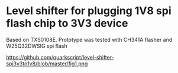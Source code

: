 # Level shifter for plugging 1V8 spi flash chip to 3V3 device
Based on TXS0108E.
Prototype was tested with CH341A flasher and W25Q32DWSIG spi flash

https://github.com/quarkscript/level-shifter-spi3v3to1v8/blob/master/fig1.png
